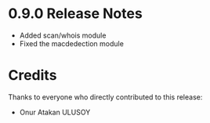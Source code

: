 0.9.0 Release Notes
====================

- Added scan/whois module
- Fixed the macdedection module


Credits
=======

Thanks to everyone who directly contributed to this release:

- Onur Atakan ULUSOY
